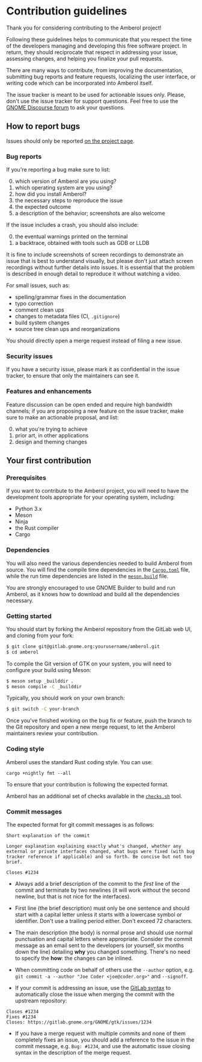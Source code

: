 # Contribution guidelines

Thank you for considering contributing to the Amberol project!

Following these guidelines helps to communicate that you respect the time of
the developers managing and developing this free software project. In return,
they should reciprocate that respect in addressing your issue, assessing
changes, and helping you finalize your pull requests.

There are many ways to contribute, from improving the documentation,
submitting bug reports and feature requests, localizing the user interface, or
writing code which can be incorporated into Amberol itself.

The issue tracker is meant to be used for actionable issues only. Please,
don't use the issue tracker for support questions. Feel free to use the
[GNOME Discourse forum](https://discourse.gnome.org) to ask your questions.

## How to report bugs

Issues should only be reported [on the project page](https://gitlab.gnome.org/Amberol/issues/).

### Bug reports

If you're reporting a bug make sure to list:

 0. which version of Amberol are you using?
 0. which operating system are you using?
 0. how did you install Amberol?
 0. the necessary steps to reproduce the issue
 0. the expected outcome
 0. a description of the behavior; screenshots are also welcome

If the issue includes a crash, you should also include:

 0. the eventual warnings printed on the terminal
 0. a backtrace, obtained with tools such as GDB or LLDB

It is fine to include screenshots of screen recordings to demonstrate
an issue that is best to understand visually, but please don't just
attach screen recordings without further details into issues. It is
essential that the problem is described in enough detail to reproduce
it without watching a video.

For small issues, such as:

 - spelling/grammar fixes in the documentation
 - typo correction
 - comment clean ups
 - changes to metadata files (CI, `.gitignore`)
 - build system changes
 - source tree clean ups and reorganizations

You should directly open a merge request instead of filing a new issue.

### Security issues

If you have a security issue, please mark it as confidential in the issue
tracker, to ensure that only the maintainers can see it.

### Features and enhancements

Feature discussion can be open ended and require high bandwidth channels; if
you are proposing a new feature on the issue tracker, make sure to make
an actionable proposal, and list:

 0. what you're trying to achieve
 0. prior art, in other applications
 0. design and theming changes

## Your first contribution

### Prerequisites

If you want to contribute to the Amberol project, you will need to have the
development tools appropriate for your operating system, including:

 - Python 3.x
 - Meson
 - Ninja
 - the Rust compiler
 - Cargo

### Dependencies

You will also need the various dependencies needed to build Amberol from
source. You will find the compile time dependencies in the
[`Cargo.toml`](./Cargo.toml) file, while the run time dependencies are listed
in the [`meson.build`](./meson.build) file.

You are strongly encouraged to use GNOME Builder to build and run Amberol,
as it knows how to download and build all the dependencies necessary.

### Getting started

You should start by forking the Amberol repository from the GitLab web UI, and
cloning from your fork:

```sh
$ git clone git@gitlab.gnome.org:yourusername/amberol.git
$ cd amberol
```
To compile the Git version of GTK on your system, you will need to
configure your build using Meson:

```sh
$ meson setup _builddir .
$ meson compile -C _builddir
```

Typically, you should work on your own branch:

```sh
$ git switch -C your-branch
```

Once you've finished working on the bug fix or feature, push the branch
to the Git repository and open a new merge request, to let the Amberol
maintainers review your contribution.

### Coding style

Amberol uses the standard Rust coding style. You can use:

    cargo +nightly fmt --all

To ensure that your contribution is following the expected format.

Amberol has an additional set of checks available in the
[`checks.sh`](./build-aux/checks.sh) tool.

### Commit messages

The expected format for git commit messages is as follows:

```plain
Short explanation of the commit

Longer explanation explaining exactly what's changed, whether any
external or private interfaces changed, what bugs were fixed (with bug
tracker reference if applicable) and so forth. Be concise but not too
brief.

Closes #1234
```

 - Always add a brief description of the commit to the _first_ line of
 the commit and terminate by two newlines (it will work without the
 second newline, but that is not nice for the interfaces).

 - First line (the brief description) must only be one sentence and
 should start with a capital letter unless it starts with a lowercase
 symbol or identifier. Don't use a trailing period either. Don't exceed
 72 characters.

 - The main description (the body) is normal prose and should use normal
 punctuation and capital letters where appropriate. Consider the commit
 message as an email sent to the developers (or yourself, six months
 down the line) detailing **why** you changed something. There's no need
 to specify the **how**: the changes can be inlined.

 - When committing code on behalf of others use the `--author` option, e.g.
 `git commit -a --author "Joe Coder <joe@coder.org>"` and `--signoff`.

 - If your commit is addressing an issue, use the
 [GitLab syntax](https://docs.gitlab.com/ce/user/project/issues/automatic_issue_closing.html)
 to automatically close the issue when merging the commit with the upstream
 repository:

```plain
Closes #1234
Fixes #1234
Closes: https://gitlab.gnome.org/GNOME/gtk/issues/1234
```

 - If you have a merge request with multiple commits and none of them
 completely fixes an issue, you should add a reference to the issue in
 the commit message, e.g. `Bug: #1234`, and use the automatic issue
 closing syntax in the description of the merge request.
